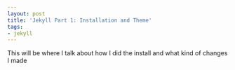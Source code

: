 ```yaml
---
layout: post
title: 'Jekyll Part 1: Installation and Theme'
tags:
- jekyll
---
```


This will be where I talk about how I did the install and what kind of changes I made

